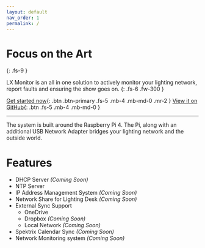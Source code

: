 ```yaml
---
layout: default
nav_order: 1
permalink: /
---
```


# Focus on the Art
{: .fs-9 }

LX Monitor is an all in one solution to actively monitor your lighting network, report faults and ensuring the show goes on.
{: .fs-6 .fw-300 }

[Get started now](#getting-started){: .btn .btn-primary .fs-5 .mb-4 .mb-md-0 .mr-2 } [View it on GitHub](https://github.com/hyperlighting/lx-monitor){: .btn .fs-5 .mb-4 .mb-md-0 }

---

The system is built around the Raspberry Pi 4. The Pi, along with an additional USB Network Adapter bridges your lighting network and the outside world.

# Features

- DHCP Server *(Coming Soon)*
- NTP Server
- IP Address Management System *(Coming Soon)*
- Network Share for Lighting Desk *(Coming Soon)*
- External Sync Support
    - OneDrive
    - Dropbox *(Coming Soon)*
    - Local Network *(Coming Soon)*
- Spektrix Calendar Sync *(Coming Soon)*
- Network Monitoring system *(Coming Soon)*